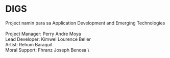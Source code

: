 # DIGS

Project namin para sa Application Development and Emerging Technologies \
  \
Project Manager: Perry Andre Moya \
Lead Developer: Kimwel Lourence Beller  \
Artist: Rehum Baraquil  \
Moral Support: Fhranz Joseph Benosa \
